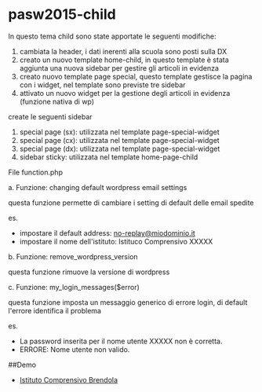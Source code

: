 pasw2015-child
==============

In questo tema child sono state apportate le seguenti modifiche:

1. cambiata la header, i dati inerenti alla scuola sono posti sulla DX
2. creato un nuovo template home-child, in questo template è stata aggiunta una nuova sidebar per gestire gli articoli in evidenza
3. creato nuovo template page special, questo template gestisce la pagina con i widget, nel template sono previste tre sidebar
4. attivato un nuovo widget per la gestione degli articoli in evidenza (funzione nativa di wp)


create le seguenti sidebar

1. special page (sx): utilizzata nel template page-special-widget
2. special page (cx): utilizzata nel template page-special-widget
3. special page (dx): utilizzata nel template page-special-widget
4. sidebar sticky: utilizzata nel template home-page-child

File function.php

a. Funzione: changing default wordpress email settings

questa funzione permette di cambiare i setting di default delle email spedite

es.
 - impostare il default address: no-replay@miodominio.it
 - impostare il nome dell'istituto: Istituco Comprensivo XXXXX

b. Funzione: remove_wordpress_version

questa funzione rimuove la versione di wordpress

c. Funzione: my_login_messages($error)

questa funzione imposta un messaggio generico di errore login, di default l'errore identifica il problema 

es.
 - La password inserita per il nome utente XXXXX non è corretta.
 - ERRORE: Nome utente non valido.

##Demo
- [Istituto Comprensivo Brendola](http://www.icbrendola.gov.it)
